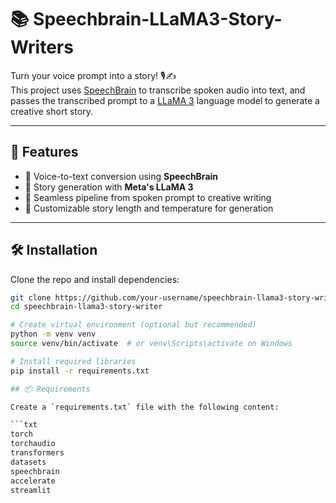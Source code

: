 # 📚 Speechbrain-LLaMA3-Story-Writers

Turn your voice prompt into a story! 🎙️✍️  
This project uses [SpeechBrain](https://speechbrain.readthedocs.io/) to transcribe spoken audio into text, and passes the transcribed prompt to a [LLaMA 3](https://huggingface.co/models?search=llama-3) language model to generate a creative short story.

---

## 🚀 Features

- 🎤 Voice-to-text conversion using **SpeechBrain**
- 🤖 Story generation with **Meta's LLaMA 3**
- 🧠 Seamless pipeline from spoken prompt to creative writing
- 📝 Customizable story length and temperature for generation

---

## 🛠️ Installation

Clone the repo and install dependencies:

```bash
git clone https://github.com/your-username/speechbrain-llama3-story-writer.git
cd speechbrain-llama3-story-writer

# Create virtual environment (optional but recommended)
python -m venv venv
source venv/bin/activate  # or venv\Scripts\activate on Windows

# Install required libraries
pip install -r requirements.txt

## 📦 Requirements

Create a `requirements.txt` file with the following content:

```txt
torch
torchaudio
transformers
datasets
speechbrain
accelerate
streamlit
